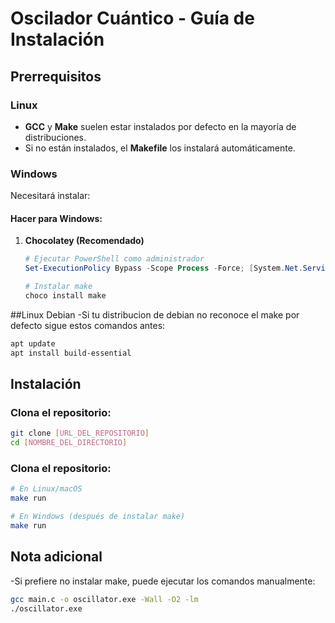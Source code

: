 # Oscilador Cuántico - Guía de Instalación

## Prerrequisitos

### Linux
- **GCC** y **Make** suelen estar instalados por defecto en la mayoría de distribuciones.
- Si no están instalados, el **Makefile** los instalará automáticamente.

### Windows
Necesitará instalar:

#### Hacer para Windows:
1. **Chocolatey (Recomendado)**
    ```powershell
    # Ejecutar PowerShell como administrador
    Set-ExecutionPolicy Bypass -Scope Process -Force; [System.Net.ServicePointManager]::SecurityProtocol = [System.Net.ServicePointManager]::SecurityProtocol -bor 3072; iex ((New-Object System.Net.WebClient).DownloadString('https://community.chocolatey.org/install.ps1'))

    # Instalar make
    choco install make
    ```
##Linux Debian
-Si tu distribucion de debian no reconoce el make por defecto sigue estos comandos antes:
```bash
apt update
apt install build-essential
```

## Instalación

### Clona el repositorio:
```bash
git clone [URL_DEL_REPOSITORIO]
cd [NOMBRE_DEL_DIRECTORIO]
```
### Clona el repositorio:
```bash
# En Linux/macOS
make run

# En Windows (después de instalar make)
make run
```

## Nota adicional
-Si prefiere no instalar make, puede ejecutar los comandos manualmente:
```bash
gcc main.c -o oscillator.exe -Wall -O2 -lm
./oscillator.exe
```
